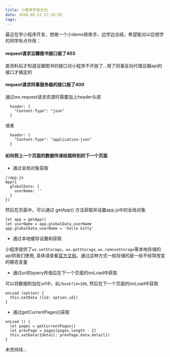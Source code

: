 ```yaml
---
title: 小程序开发日记
date: 2018-05-22 17:16:55
tags:
---
```

最近在学小程序开发，想做一个小demo练练手，边学边总结，希望能对以后想学的同学有点作用：

#### request请求豆瓣图书接口报了403
查资料后才知道豆瓣图书的接口对小程序不开放了...用了同事反向代理豆瓣api的接口才搞定的
#### request请求同事服务器的接口报了400
通过wx.request请求资源时需要加上header头部
```
  header: {
    "Content-Type": "json"
  }
```
或者
```
  header: {
    "Content-Type": "application-json"
  }
```
#### 如何将上一个页面的数据传递给跳转到的下一个页面

- 通过全局对象获取

```
//app.js
App({
  globalData: {
    userName: ''
  }
})
```
然后在页面中，可以通过 getApp() 方法获取并设置app.js中的全局对象

```
let app = getApp()
let userName = app.globalData.userName
app.globalData.userName = 'hello kitty'
```
- 通过本地缓存设置和获取

小程序提供了`wx.setStorage`，`wx.getStorage`, `wx.removeStorage`等本地存储的api供我们使用, 具体请查看[官方文档](https://developers.weixin.qq.com/miniprogram/dev/api/data.html#wxsetstorageobject)，通过这种方式一般存储的是一些不经常改变的静态变量

- 通过url的query传值后在下一个页面的onLoad中获取

可以将数据附加在url中，如`/book?id=100`, 然后在下一个页面的onLoad中获取
```
onLoad (option) {
  this.setData ({id: option.id})
}
```

- 通过getCurrentPages()获取

```
onLoad () {
  let pages = getCurrentPages()
  let prevPage = pages[pages.length - 2]
  this.setData({detail: prevPage.data.detail})
}
```

未完待续...
    
